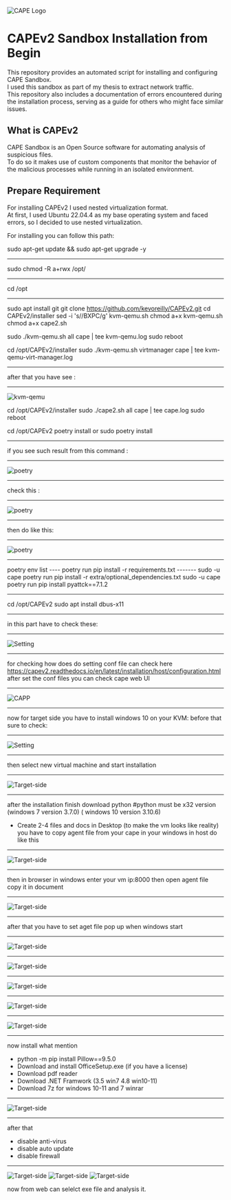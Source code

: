 ![CAPE Logo]([https://raw.githubusercontent.com/ctxis/CAPE/master/docs/_static/cape-logo.png](https://github.com/narges-d/cape-sandbox/blob/main/image/22219888.png))

# CAPEv2 Sandbox Installation from Begin

This repository provides an automated script for installing and configuring CAPE Sandbox.  
I used this sandbox as part of my thesis to extract network traffic.  
This repository also includes a documentation of errors encountered during the installation process, serving as a guide for others who might face similar issues.

## What is CAPEv2

CAPE Sandbox is an Open Source software for automating analysis of suspicious files.  
To do so it makes use of custom components that monitor the behavior of the malicious processes while running in an isolated environment.

## Prepare Requirement

For installing CAPEv2 I used nested virtualization format.  
At first, I used Ubuntu 22.04.4 as my base operating system and faced errors, so I decided to use nested virtualization.

For installing you can follow this path:


sudo apt-get update && sudo apt-get upgrade -y

--------------
sudo chmod -R a+rwx /opt/

-----------
cd /opt

-------------
sudo apt install git
git clone https://github.com/kevoreilly/CAPEv2.git
cd CAPEv2/installer
sed -i 's/<WOOT>/BXPC/g' kvm-qemu.sh
chmod a+x kvm-qemu.sh
chmod a+x cape2.sh

sudo ./kvm-qemu.sh all cape | tee kvm-qemu.log
sudo reboot

cd /opt/CAPEv2/installer
sudo ./kvm-qemu.sh virtmanager cape | tee kvm-qemu-virt-manager.log

------------------------------------------------------------
after that you have see :

------------------------------
![kvm-qemu](./image/Capture.PNG)

cd /opt/CAPEv2/installer
sudo ./cape2.sh all cape | tee cape.log
sudo reboot

cd /opt/CAPEv2
poetry install or sudo poetry install

-------------------
if you see such result from this command :

---------------------
![poetry](./image/Capture5.PNG)

---------
check this :

----------
![poetry](./image/Capture6.PNG)

-------------
then do like this:

----------------------
![poetry](./image/Capture7.PNG)

---------------

poetry env list
---- poetry run pip install -r requirements.txt -------
sudo -u cape poetry run pip install -r extra/optional_dependencies.txt
sudo -u cape poetry run pip install pyattck==7.1.2

-----------------------------
cd /opt/CAPEv2
sudo apt install dbus-x11

------------------
in this part have to check these:

---------------------
![Setting](./image/Capture10.PNG)

---------------
for checking how does do setting conf file can check here https://capev2.readthedocs.io/en/latest/installation/host/configuration.html
after set the conf files you can check cape web UI

---------------------
![CAPP](./image/Capture4.PNG)

-------------------------
now for target side you have to install windows 10 on your KVM:
before that sure to check:

----------------------
![Setting](./image/Capture13.PNG)

----------------
then select new virtual machine and start installation 

------------------------
![Target-side](./image/Capture11.PNG)

----------------
after the installation finish 
download python #python must be x32 version (windows 7 version 3.7.0) ( windows 10 version 3.10.6)
- Create 2-4 files and docs in Desktop (to make the vm looks like reality)
you have to copy agent file from your cape in your windows in host do like this

-------------------------
![Target-side](./image/Capture15.PNG)

-----------------
then in browser in windows enter your vm ip:8000
then open agent file copy it in document

--------------
![Target-side](./image/Capture16.PNG)

---------------
after that you have to set aget file pop up when windows start

-------------------
![Target-side](./image/Capture21.PNG)

----------------
![Target-side](./image/Capture22.PNG)

-----------------
![Target-side](./image/Capture23.PNG)

---------------
![Target-side](./image/Capture25.PNG)

------------
![Target-side](./image/Capture26.PNG)

-----------------
now install what mention
- python -m pip install Pillow==9.5.0
- Download and install OfficeSetup.exe (if you have a license) 
- Download pdf reader
- Download .NET Framwork (3.5 win7 4.8 win10-11)
- Download 7z for windows 10-11 and 7 winrar

------------------
![Target-side](./image/Capture20.PNG)

----------------
after that 
- disable anti-virus
- disable auto update
- disable firewall

- -----------------
![Target-side](./image/Capture17.PNG)
![Target-side](./image/Capture18.PNG)
![Target-side](./image/Capture19.PNG)

now from web can selelct exe file and analysis it.

